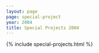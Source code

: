 ```yaml
---
layout: page
page: special-project
year: 2004
title: Special Projects 2004
---
```


{% include special-projects.html %}